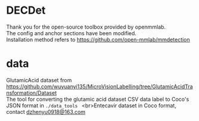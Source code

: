 # DECDet
Thank you for the open-source toolbox provided by openmmlab.   
The config and anchor sections have been modified.   
Installation method refers to https://github.com/open-mmlab/mmdetection  
# data
GlutamicAcid dataset from https://github.com/wuyuanyi135/MicroVisionLabelling/tree/GlutamicAcidTransformation/Dataset  
The tool for converting the glutamic acid dataset CSV data label to Coco's JSON format in `./data_tools ` 
\<br>Entecavir dataset in Coco format, contact dzhenyu0918@163.com
